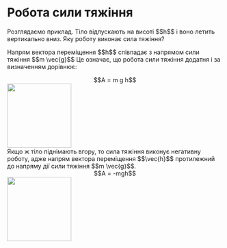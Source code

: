 # Робота сили тяжiння

<div class="space">Розглядаємо приклад. Тiло вiдпускають на висотi $$h$$ i воно летить вертикально вниз. Яку роботу виконає сила тяжiння?</div>

<div class="space"><p class="p3">Напрям вектора перемiщення $$h$$ спiвпадає з напрямом сили тяжiння $$m \vec{g}$$ Це означає, що робота сили тяжiння додатня i за визначенням дорiвнює:</p></div>

<div class="space" align="center">$$A = m g h$$</div>

<div class="space"><img class="image" width="150"  src="https://rawgit.com/chudaol/ed-era-book-physics/master/images/chapter_7/6.png"></div>

<div class="space">Якщо ж тiло пiднiмають вгору, то сила тяжiння виконує негативну роботу, адже напрям вектора перемiщення $$\vec{h}$$ протилежний до напряму дiї сили тяжiння $$m \vec{g}$$.</div>

<div class="space" align="center">$$A = -mgh$$</div>

<img class="image" width="150"  src="https://rawgit.com/chudaol/ed-era-book-physics/master/images/chapter_7/7.png">